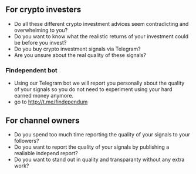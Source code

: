## For crypto investers
- Do all these different crypto investment advices seem contradicting and overwhelming to you?
- Do you want to know what the realistic returns of your investment could be before you invest?
- Do you buy crypto investment signals via Telegram?
- Are you unsure about the real quality of these signals?

### Findependent bot
- Using our Telegram bot we will report you personally about the quality of your signals so you do not need to experiment using your hard earned money anymore.
- go to http://t.me/findependum
 
## For channel owners
- Do you spend too much time reporting the quality of your signals to your followers?
- Do you want to report the quality of your signals by publishing a realiable independ report?
- Do you want to stand out in quality and transparanty without any extra work?
